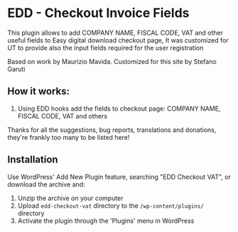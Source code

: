 # EDD - Checkout Invoice Fields

This plugin allows to add COMPANY NAME, FISCAL CODE, VAT and other useful fields to Easy digital download checkout page, It was customized for UT to provide also the input fields required for the user registration

Based on work by Maurizio Mavida. Customized for this site by Stefano Garuti

## How it works:

1. Using EDD hooks add the fields to checkout page: COMPANY NAME, FISCAL CODE, VAT and others

Thanks for all the suggestions, bug reports, translations and donations, they're frankly too many to be listed here!

## Installation

Use WordPress' Add New Plugin feature, searching "EDD Checkout VAT", or download the archive and:

1. Unzip the archive on your computer  
2. Upload `edd-checkout-vat` directory to the `/wp-content/plugins/` directory
3. Activate the plugin through the 'Plugins' menu in WordPress
